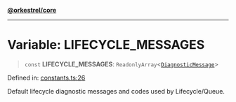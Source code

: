 [**@orkestrel/core**](../index.md)

***

# Variable: LIFECYCLE\_MESSAGES

> `const` **LIFECYCLE\_MESSAGES**: `ReadonlyArray`\<[`DiagnosticMessage`](../interfaces/DiagnosticMessage.md)\>

Defined in: [constants.ts:26](https://github.com/orkestrel/core/blob/98df1af1b029ad0f39e413b90869151f4152e5dd/src/constants.ts#L26)

Default lifecycle diagnostic messages and codes used by Lifecycle/Queue.
